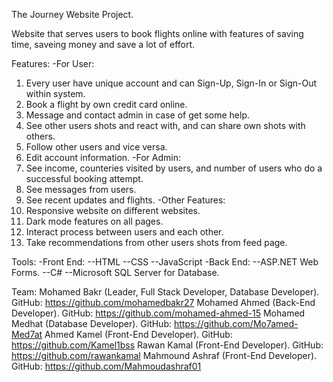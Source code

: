 The Journey Website Project.

Website that serves users to book flights online with features of saving time, saveing money and save a lot of effort.

Features:
-For User:
1) Every user have unique account and can Sign-Up, Sign-In or Sign-Out within system.
2) Book a flight by own credit card online.
3) Message and contact admin in case of get some help.
4) See other users shots and react with, and can share own shots with others.
5) Follow other users and vice versa.
6) Edit account information.
-For Admin:
1) See income, counteries visited by users, and number of users who do a successful booking attempt.
2) See messages from users.
3) See recent updates and flights.
-Other Features:
1) Responsive website on different websites.
2) Dark mode features on all pages.
3) Interact process between users and each other.
4) Take recommendations from other users shots from feed page.

Tools:
-Front End:
--HTML
--CSS
--JavaScript
-Back End:
--ASP.NET Web Forms.
--C#
--Microsoft SQL Server for Database.

Team:
Mohamed Bakr (Leader, Full Stack Developer, Database Developer). GitHub: https://github.com/mohamedbakr27
Mohamed Ahmed (Back-End Developer). GitHub: https://github.com/mohamed-ahmed-15
Mohamed Medhat (Database Developer). GitHub: https://github.com/Mo7amed-Med7at
Ahmed Kamel (Front-End Developer). GitHub: https://github.com/Kamel1bss
Rawan Kamal (Front-End Developer). GitHub: https://github.com/rawankamal
Mahmound Ashraf (Front-End Developer). GitHub: https://github.com/Mahmoudashraf01
